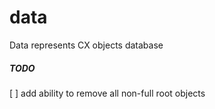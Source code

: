 data
====

Data represents CX objects database

##### TODO

[ ] add ability to remove all non-full root objects

